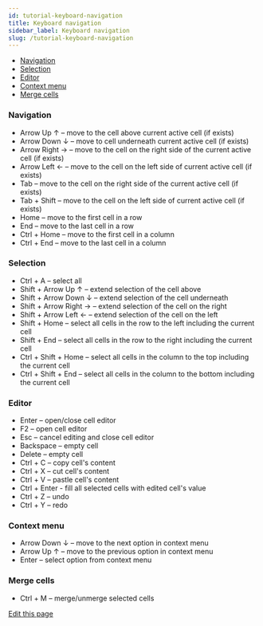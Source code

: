 ```yaml
---
id: tutorial-keyboard-navigation
title: Keyboard navigation
sidebar_label: Keyboard navigation
slug: /tutorial-keyboard-navigation
---
```


*   [Navigation](#page-nav)
*   [Selection](#page-select)
*   [Editor](#page-edit)
*   [Context menu](#page-menu)
*   [Merge cells](#page-cells)

### Navigation

*   Arrow Up ↑ – move to the cell above current active cell (if exists)
*   Arrow Down ↓ – move to cell underneath current active cell (if exists)
*   Arrow Right → – move to the cell on the right side of the current active cell (if exists)
*   Arrow Left ← – move to the cell on the left side of current active cell (if exists)
*   Tab – move to the cell on the right side of the current active cell (if exists)
*   Tab + Shift – move to the cell on the left side of current active cell (if exists)
*   Home – move to the first cell in a row
*   End – move to the last cell in a row
*   Ctrl + Home – move to the first cell in a column
*   Ctrl + End – move to the last cell in a column

### Selection

*   Ctrl + A – select all
*   Shift + Arrow Up ↑ – extend selection of the cell above
*   Shift + Arrow Down ↓ – extend selection of the cell underneath
*   Shift + Arrow Right → – extend selection of the cell on the right
*   Shift + Arrow Left ← – extend selection of the cell on the left
*   Shift + Home – select all cells in the row to the left including the current cell
*   Shift + End – select all cells in the row to the right including the current cell
*   Ctrl + Shift + Home – select all cells in the column to the top including the current cell
*   Ctrl + Shift + End – select all cells in the column to the bottom including the current cell

### Editor

*   Enter – open/close cell editor
*   F2 – open cell editor
*   Esc – cancel editing and close cell editor
*   Backspace – empty cell
*   Delete – empty cell
*   Ctrl + C – copy cell's content
*   Ctrl + X – cut cell's content
*   Ctrl + V – pastle cell's content
*   Ctrl + Enter - fill all selected cells with edited cell's value
*   Ctrl + Z – undo
*   Ctrl + Y – redo

### Context menu

*   Arrow Down ↓ – move to the next option in context menu
*   Arrow Up ↑ – move to the previous option in context menu
*   Enter – select option from context menu

### Merge cells

*   Ctrl + M – merge/unmerge selected cells

[Edit this page](https://github.com/handsontable/docs/edit/8.2.0/tutorials/keyboard-navigation.html)
